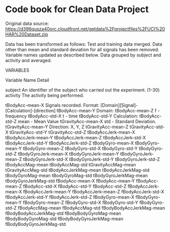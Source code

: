 # Code book for Clean Data Project

Original data source: https://d396qusza40orc.cloudfront.net/getdata%2Fprojectfiles%2FUCI%20HAR%20Dataset.zip

Data has been transformed as follows:
	Test and training data merged.
	Data other than mean and standard deviation for all signals has been removed.
	Variable names updated as described below.
	Data grouped by subject and activity and averaged.
	

VARIABLES

Variable Name			Detail

subject				An identifier of the subject who carried out the experiment. (1-30)
activity 			The activity being performed.

tBodyAcc-mean-X 		Signals recorded. Format: [Domain][Signal]-[Calculation]-[direction]
tBodyAcc-mean-Y 		Domain: 
tBodyAcc-mean-Z 			f - frequency
tBodyAcc-std-X 				t - time
tBodyAcc-std-Y 			Calculation: 
tBodyAcc-std-Z 				mean - Mean Value
tGravityAcc-mean-X 			std - Standard Deviation.
tGravityAcc-mean-Y 		Direction: X, Y, Z
tGravityAcc-mean-Z 
tGravityAcc-std-X 
tGravityAcc-std-Y 
tGravityAcc-std-Z 
tBodyAccJerk-mean-X 
tBodyAccJerk-mean-Y 
tBodyAccJerk-mean-Z 
tBodyAccJerk-std-X 
tBodyAccJerk-std-Y 
tBodyAccJerk-std-Z 
tBodyGyro-mean-X 
tBodyGyro-mean-Y 
tBodyGyro-mean-Z 
tBodyGyro-std-X 
tBodyGyro-std-Y 
tBodyGyro-std-Z 
tBodyGyroJerk-mean-X 
tBodyGyroJerk-mean-Y 
tBodyGyroJerk-mean-Z 
tBodyGyroJerk-std-X 
tBodyGyroJerk-std-Y 
tBodyGyroJerk-std-Z 
tBodyAccMag-mean 
tBodyAccMag-std 
tGravityAccMag-mean 
tGravityAccMag-std 
tBodyAccJerkMag-mean 
tBodyAccJerkMag-std 
tBodyGyroMag-mean 
tBodyGyroMag-std 
tBodyGyroJerkMag-mean 
tBodyGyroJerkMag-std 
fBodyAcc-mean-X 
fBodyAcc-mean-Y 
fBodyAcc-mean-Z 
fBodyAcc-std-X 
fBodyAcc-std-Y 
fBodyAcc-std-Z 
fBodyAccJerk-mean-X 
fBodyAccJerk-mean-Y 
fBodyAccJerk-mean-Z 
fBodyAccJerk-std-X 
fBodyAccJerk-std-Y 
fBodyAccJerk-std-Z 
fBodyGyro-mean-X 
fBodyGyro-mean-Y 
fBodyGyro-mean-Z 
fBodyGyro-std-X 
fBodyGyro-std-Y 
fBodyGyro-std-Z 
fBodyAccMag-mean 
fBodyAccMag-std 
fBodyBodyAccJerkMag-mean 
fBodyBodyAccJerkMag-std 
fBodyBodyGyroMag-mean 
fBodyBodyGyroMag-std 
fBodyBodyGyroJerkMag-mean 
fBodyBodyGyroJerkMag-std